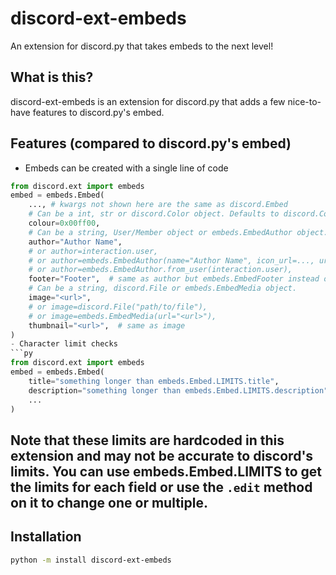 # discord-ext-embeds
An extension for discord.py that takes embeds to the next level!

## What is this?
discord-ext-embeds is an extension for discord.py that adds a few nice-to-have features to discord.py's embed.

## Features (compared to discord.py's embed)
- Embeds can be created with a single line of code
```py
from discord.ext import embeds
embed = embeds.Embed(
    ..., # kwargs not shown here are the same as discord.Embed
    # Can be a int, str or discord.Color object. Defaults to discord.Color.dark_theme()
    colour=0x00ff00,
    # Can be a string, User/Member object or embeds.EmbedAuthor object.
    author="Author Name",
    # or author=interaction.user,
    # or author=embeds.EmbedAuthor(name="Author Name", icon_url=..., url=...),
    # or author=embeds.EmbedAuthor.from_user(interaction.user),
    footer="Footer",  # same as author but embeds.EmbedFooter instead of embeds.EmbedAuthor
    # Can be a string, discord.File or embeds.EmbedMedia object.
    image="<url>",
    # or image=discord.File("path/to/file"),
    # or image=embeds.EmbedMedia(url="<url>"),
    thumbnail="<url>",  # same as image
)
- Character limit checks
```py
from discord.ext import embeds
embed = embeds.Embed(
    title="something longer than embeds.Embed.LIMITS.title",
    description="something longer than embeds.Embed.LIMITS.description",
    ...
)
```
Note that these limits are hardcoded in this extension and may not be accurate to discord's limits.
You can use embeds.Embed.LIMITS to get the limits for each field or use the ``.edit`` method on it to change one or multiple.
- 

## Installation
```sh
python -m install discord-ext-embeds
```